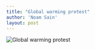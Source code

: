 ```yaml
---
title: "Global warming protest"
author: 'Noam Sain'
layout: post
---
```


![Global warming protest](https://4.bp.blogspot.com/_8aN4krk1nsk/SaqTGeqGkDI/AAAAAAAAAKE/2z-LlL9y7Qw/s1600/globalwarmingprotest.jpg "Global warming protest")
